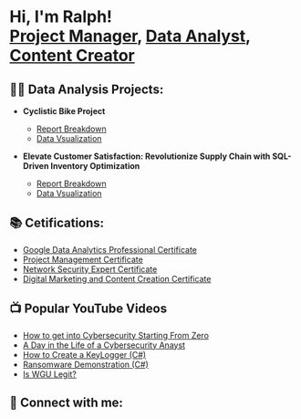 <h1>Hi, I'm Ralph! <br/><a href="https://github.com/Samuel-Anthony15/SamuelAnthony.github-io">Project Manager</a>, <a href="http://www.linkedin.com/in/raphael-omonzokpia">Data Analyst</a>, <a href="https://twitter.com/OmonzokpiaR">Content Creator</a></h1>

<h2>👨‍💻 Data Analysis Projects:</h2>

- <b>Cyclistic Bike Project</b>
  - [Report Breakdown](https://github.com/Samuel-Anthony15/SamuelAnthony.github-io/blob/main/CASE%20STUDY%20DOCUMENTATION.docx)
  - [Data Vsualization](https://github.com/joshmadakor1/Algorithms-Practice)

- <b>Elevate Customer Satisfaction: Revolutionize Supply Chain with SQL-Driven Inventory Optimization</b>
  - [Report Breakdown](https://docs.google.com/document/d/19UepjwH3DPiVMchCbZQAvUkKV0-OUAwv/edit?usp=sharing&ouid=110806886587546223443&rtpof=true&sd=true)
  - [Data Vsualization](https://github.com/joshmadakor1/Algorithms-Practice)

<h2>📚 Cetifications: </h2>

- [Google Data Analytics Professional Certificate](https://www.youtube.com/watch?v=a83ASGn_V_s)
- [Project Management Certificate](https://www.youtube.com/watch?v=uHy3oM7NnoU)
- [Network Security Expert Certificate](https://www.youtube.com/watch?v=N-L9hklSlNk)
- [Digital Marketing and Content Creation Certificate](https://www.youtube.com/watch?v=OfvdQeh79s0)


<h2>📺 Popular YouTube Videos</h2>

- [How to get into Cybersecurity Starting From Zero](https://www.youtube.com/watch?v=a83ASGn_V_s)
- [A Day in the Life of a Cybersecurity Anayst](https://www.youtube.com/watch?v=uHy3oM7NnoU)
- [How to Create a KeyLogger (C#)](https://www.youtube.com/watch?v=N-L9hklSlNk)
- [Ransomware Demonstration (C#)](https://www.youtube.com/watch?v=OfvdQeh79s0)
- [Is WGU Legit?](https://www.youtube.com/watch?v=E2MwRWxDBkA)

<h2> 🤳 Connect with me:</h2>

[twitter]: https://twitter.com/OmonzokpiaR
[youtube]: https://www.youtube.com/c/joshmadakor
[instagram]: https://www.instagram.com/leahpar_15/
[linkedin]: http://www.linkedin.com/in/raphael-omonzokpia



